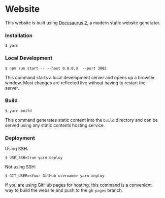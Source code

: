# Website

This website is built using [Docusaurus 2](https://docusaurus.io/), a modern static website generator.

### Installation

```
$ yarn
```

### Local Development

```
$ npm run start -- --host 0.0.0.0  --port 3002
```

This command starts a local development server and opens up a browser window. Most changes are reflected live without having to restart the server.

### Build

```
$ yarn build
```

This command generates static content into the `build` directory and can be served using any static contents hosting service.

### Deployment

Using SSH:

```
$ USE_SSH=true yarn deploy
```

Not using SSH:

```
$ GIT_USER=<Your GitHub username> yarn deploy
```

If you are using GitHub pages for hosting, this command is a convenient way to build the website and push to the `gh-pages` branch.

